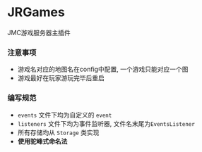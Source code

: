 # JRGames
JMC游戏服务器主插件

### 注意事项
- 游戏名对应的地图名在config中配置, 一个游戏只能对应一个图
- 游戏最好在玩家游玩完毕后重启

### 编写规范
- `events` 文件下均为自定义的 `event`
- `listeners` 文件下均为事件监听器, 文件名末尾为`EventsListener`
- 所有存储均从 `Storage` 类实现
- **使用驼峰式命名法**